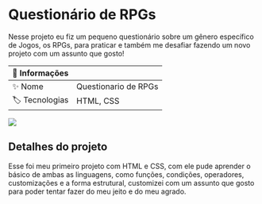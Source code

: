 # Questionário de RPGs

Nesse projeto eu fiz um pequeno questionário sobre um gênero específico de Jogos, os RPGs, para praticar e também me desafiar fazendo um novo projeto com um assunto que gosto!


| :bookmark_tabs: Informações |     |
| -------------  | --- |
| :sparkles: Nome        | Questionario de RPGs
| :label: Tecnologias | HTML, CSS


![](https://user-images.githubusercontent.com/123005142/224512750-686bdef3-1c80-4514-aad2-930a4cc4eb7a.png#vitrinedev)

## Detalhes do projeto

Esse foi meu primeiro projeto com HTML e CSS, com ele pude aprender o básico de ambas as linguagens, como funções, condições, operadores, customizações e a forma estrutural, customizei com um assunto que gosto para poder tentar fazer do meu jeito e do meu agrado.
